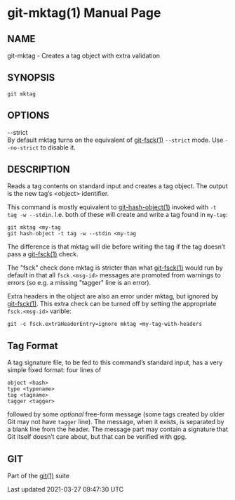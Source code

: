 # git-mktag(1) Manual Page

## NAME

git-mktag - Creates a tag object with extra validation

## SYNOPSIS

    git mktag

## OPTIONS

--strict  
By default mktag turns on the equivalent of [git-fsck(1)](git-fsck.html) `--strict` mode. Use `--no-strict` to disable it.

## DESCRIPTION

Reads a tag contents on standard input and creates a tag object. The output is the new tag’s &lt;object&gt; identifier.

This command is mostly equivalent to [git-hash-object(1)](git-hash-object.html) invoked with `-t tag -w --stdin`. I.e. both of these will create and write a tag found in `my-tag`:

    git mktag <my-tag
    git hash-object -t tag -w --stdin <my-tag

The difference is that mktag will die before writing the tag if the tag doesn’t pass a [git-fsck(1)](git-fsck.html) check.

The "fsck" check done mktag is stricter than what [git-fsck(1)](git-fsck.html) would run by default in that all `fsck.<msg-id>` messages are promoted from warnings to errors (so e.g. a missing "tagger" line is an error).

Extra headers in the object are also an error under mktag, but ignored by [git-fsck(1)](git-fsck.html). This extra check can be turned off by setting the appropriate `fsck.<msg-id>` varible:

    git -c fsck.extraHeaderEntry=ignore mktag <my-tag-with-headers

## Tag Format

A tag signature file, to be fed to this command’s standard input, has a very simple fixed format: four lines of

    object <hash>
    type <typename>
    tag <tagname>
    tagger <tagger>

followed by some _optional_ free-form message (some tags created by older Git may not have `tagger` line). The message, when it exists, is separated by a blank line from the header. The message part may contain a signature that Git itself doesn’t care about, but that can be verified with gpg.

## GIT

Part of the [git(1)](git.html) suite

Last updated 2021-03-27 09:47:30 UTC
